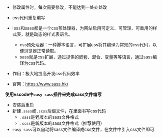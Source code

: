 -   修改属性时，每次需要修改，不能达到一处处处改
-   css代码重复编写

-   less和sass都是一个css预处理器，为网站启用可定义、可管理、可重用的样式表，就是动态的样式表语言。
    -   css预处理器：一种脚本语言，可扩展css将其编译为常规的css代码，以便浏览器正常读取。
    -   sass就是css扩展，通过提供的嵌套、混合、变量等等语言，通过sass编译为css代码。
-   作用：极大地提高开发css代码效率
-   官网：https://www.sass.hk/



**使用vscode中`easy sass`插件来完成sass文件编写**

-   安装后重启
-   新建`.sass`或`.scss`后缀文件，在里面书写css代码
    -   `.sass`是老版本的sass文件格式
    -   `.scss`是新版本的sass文件格式（推荐使用）
-   `easy sass`可以自动将sass文件编译成css文件，在文件中引入css文件即可